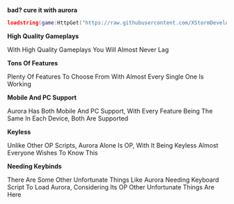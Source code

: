 **bad? cure it with aurora**
```lua
loadstring(game:HttpGet("https://raw.githubusercontent.com/XStormDeveloper/AuroraForRoblox/main/lua", true))()
```

**High Quality Gameplays**

With High Quality Gameplays You Will Almost Never Lag

**Tons Of Features**

Plenty Of Features To Choose From With Almost Every Single One Is Working

**Mobile And PC Support**

Aurora Has Both Mobile And PC Support, With Every Feature Being The Same In Each Device, Both Are Supported

**Keyless**

Unlike Other OP Scripts, Aurora Alone Is OP, With It Being Keyless Almost Everyone Wishes To Know This

**Needing Keybinds**

There Are Some Other Unfortunate Things Like Aurora Needing Keyboard Script To Load Aurora, Considering Its OP Other Unfortunate Things Are Here
